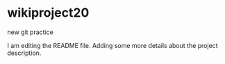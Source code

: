 # wikiproject20
new git practice

I am editing the README file. Adding some more details about the project description.
